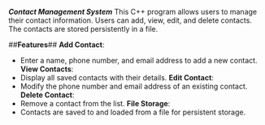 _**Contact Management System**_
This C++ program allows users to manage their contact information. Users can add, view, edit, and delete contacts. The contacts are stored persistently in a file.

##**Features**##
**Add Contact**: 
- Enter a name, phone number, and email address to add a new contact.
**View Contacts**: 
- Display all saved contacts with their details.
**Edit Contact**:
- Modify the phone number and email address of an existing contact.
**Delete Contact**: 
- Remove a contact from the list.
**File Storage**: 
- Contacts are saved to and loaded from a file for persistent storage.

